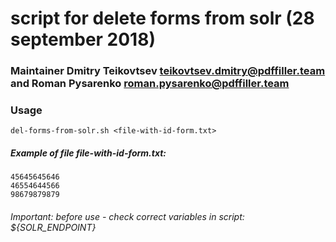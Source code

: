 # script for delete forms from solr (28 september 2018)  
### Maintainer Dmitry Teikovtsev <teikovtsev.dmitry@pdffiller.team> and Roman Pysarenko <roman.pysarenko@pdffiller.team>  
 
### Usage
````
del-forms-from-solr.sh <file-with-id-form.txt>
````

##### Example of file file-with-id-form.txt:

````
45645645646
46554644566
98679879879
````

###### Important: before use - check correct variables in script: ${SOLR_ENDPOINT}

